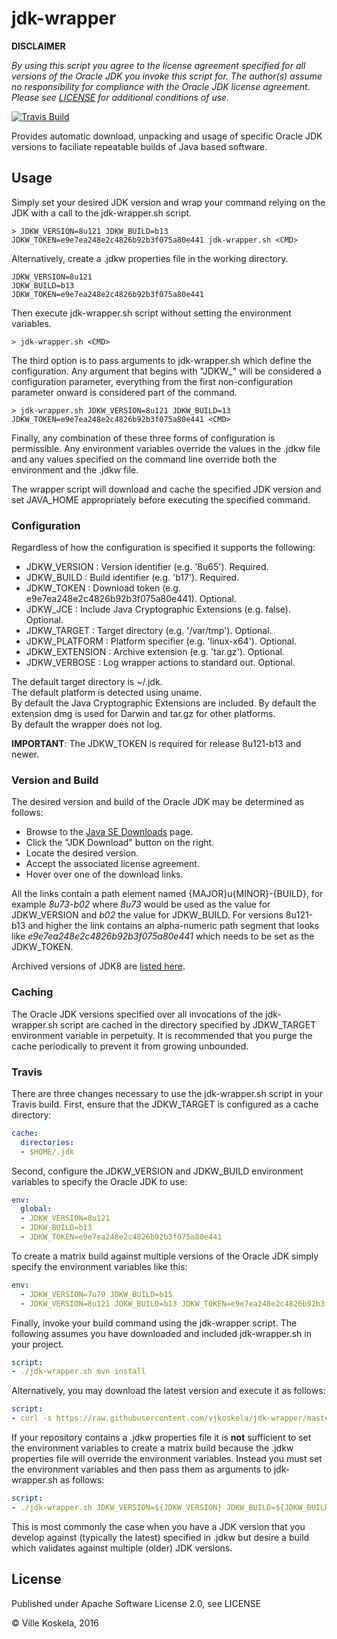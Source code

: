 jdk-wrapper
===========

__DISCLAIMER__

_By using this script you agree to the license agreement specified for all
versions of the Oracle JDK you invoke this script for. The author(s) assume no
responsibility for compliance with the Oracle JDK license agreement. Please see [LICENSE](LICENSE) for additional conditions of use._

<a href="https://travis-ci.org/vjkoskela/jdk-wrapper/">
    <img src="https://travis-ci.org/vjkoskela/jdk-wrapper.png"
         alt="Travis Build">
</a>

Provides automatic download, unpacking and usage of specific Oracle JDK versions to faciliate repeatable builds of Java based software.

Usage
-----

Simply set your desired JDK version and wrap your command relying on the JDK with a call to the jdk-wrapper.sh script.

    > JDKW_VERSION=8u121 JDKW_BUILD=b13 JDKW_TOKEN=e9e7ea248e2c4826b92b3f075a80e441 jdk-wrapper.sh <CMD>

Alternatively, create a .jdkw properties file in the working directory.

```
JDKW_VERSION=8u121
JDKW_BUILD=b13
JDKW_TOKEN=e9e7ea248e2c4826b92b3f075a80e441
```

Then execute jdk-wrapper.sh script without setting the environment variables.

    > jdk-wrapper.sh <CMD>

The third option is to pass arguments to jdk-wrapper.sh which define the configuration. Any argument that begins with "JDKW_" will be considered a configuration parameter, everything from the first non-configuration parameter onward is considered part of the command.

    > jdk-wrapper.sh JDKW_VERSION=8u121 JDKW_BUILD=13 JDKW_TOKEN=e9e7ea248e2c4826b92b3f075a80e441 <CMD>

Finally, any combination of these three forms of configuration is permissible. Any environment variables override the values in the .jdkw file and any values specified on the command line override both the environment and the .jdkw file.

The wrapper script will download and cache the specified JDK version and set JAVA_HOME appropriately before executing the specified command.

### Configuration

Regardless of how the configuration is specified it supports the following:

* JDKW_VERSION : Version identifier (e.g. '8u65'). Required.
* JDKW_BUILD : Build identifier (e.g. 'b17'). Required.
* JDKW_TOKEN : Download token (e.g. e9e7ea248e2c4826b92b3f075a80e441). Optional.
* JDKW_JCE : Include Java Cryptographic Extensions (e.g. false). Optional.
* JDKW_TARGET : Target directory (e.g. '/var/tmp'). Optional.
* JDKW_PLATFORM : Platform specifier (e.g. 'linux-x64'). Optional.
* JDKW_EXTENSION : Archive extension (e.g. 'tar.gz'). Optional.
* JDKW_VERBOSE : Log wrapper actions to standard out. Optional.

The default target directory is ~/.jdk.<br/>
The default platform is detected using uname.<br/>
By default the Java Cryptographic Extensions are included.
By default the extension dmg is used for Darwin and tar.gz for other platforms.<br/>
By default the wrapper does not log.

**IMPORTANT**: The JDKW_TOKEN is required for release 8u121-b13 and newer.

### Version and Build

The desired version and build of the Oracle JDK may be determined as follows:

* Browse to the [Java SE Downloads](http://www.oracle.com/technetwork/java/javase/downloads/index.html) page.
* Click the "JDK Download" button on the right.
* Locate the desired version.
* Accept the associated license agreement.
* Hover over one of the download links.

All the links contain a path element named {MAJOR}u{MINOR}-{BUILD}, for example _8u73-b02_ where _8u73_ would be used as the value for JDKW_VERSION and _b02_ the value for JDKW_BUILD. For versions 8u121-b13 and higher the link contains an alpha-numeric path segment that looks like _e9e7ea248e2c4826b92b3f075a80e441_ which needs to be set as the JDKW_TOKEN.

Archived versions of JDK8 are [listed here](http://www.oracle.com/technetwork/java/javase/downloads/java-archive-javase8-2177648.html).

### Caching

The Oracle JDK versions specified over all invocations of the jdk-wrapper.sh script are cached in the directory specified by JDKW_TARGET environment variable in perpetuity. It is recommended that you purge the cache periodically to prevent it from growing unbounded.

### Travis

There are three changes necessary to use the jdk-wrapper.sh script in your Travis build. First, ensure that the JDKW_TARGET is configured as a cache directory:

```yml
cache:
  directories:
  - $HOME/.jdk
```

Second, configure the JDKW_VERSION and JDKW_BUILD environment variables to specify the Oracle JDK to use:

```yml
env:
  global:
  - JDKW_VERSION=8u121
  - JDKW_BUILD=b13
  - JDKW_TOKEN=e9e7ea248e2c4826b92b3f075a80e441
```

To create a matrix build against multiple versions of the Oracle JDK simply specify the environment variables like this:

```yml
env:
  - JDKW_VERSION=7u79 JDKW_BUILD=b15
  - JDKW_VERSION=8u121 JDKW_BUILD=b13 JDKW_TOKEN=e9e7ea248e2c4826b92b3f075a80e441
```

Finally, invoke your build command using the jdk-wrapper script. The following assumes you have downloaded and included jdk-wrapper.sh in your project.

```yml
script:
- ./jdk-wrapper.sh mvn install
```

Alternatively, you may download the latest version and execute it as follows:

```yml
script:
- curl -s https://raw.githubusercontent.com/vjkoskela/jdk-wrapper/master/jdk-wrapper.sh | bash /dev/stdin mvn install
```

If your repository contains a .jdkw properties file it is __not__ sufficient to set the environment variables to create a matrix build because the .jdkw properties file will override the environment variables. Instead you must set the environment variables and then pass them as arguments to jdk-wrapper.sh as follows: 
 
```yml
script:
- ./jdk-wrapper.sh JDKW_VERSION=${JDKW_VERSION} JDKW_BUILD=${JDKW_BUILD} JDKW_TOKEN=${JDKW_TOKEN} mvn install
```

This is most commonly the case when you have a JDK version that you develop against (typically the latest) specified in .jdkw but desire a build which validates against multiple (older) JDK versions.

License
-------

Published under Apache Software License 2.0, see LICENSE

&copy; Ville Koskela, 2016

